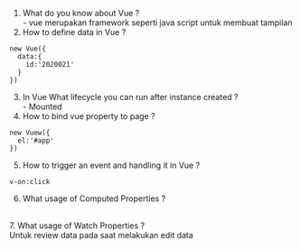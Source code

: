 1. What do you know about Vue ?
<br /> - vue merupakan framework seperti java script untuk membuat tampilan
2. How to define data in Vue ?
```
new Vue({
  data:{
    id:'2020021'
  }
})
```
3. In Vue What lifecycle you can run after instance created ?
<br /> - Mounted
4. How to bind vue property to page ? 
```
new Vuew({
  el:'#app'
})
```
5. How to trigger an event and handling it in Vue ? 
```
v-on:click
```
6. What usage of Computed Properties ?  
<br />
7. What usage of Watch Properties ?
<br /> Untuk review data pada saat melakukan edit data
